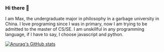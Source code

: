 ### Hi there 👋
I am Max, the undergraduate major in philosophy in a garbage university in China. 
I love programing since I was in primary, now I am trying to be admitted to the master of CS/SE. 
I am unskillful in any programming language, if I have to say, I choose javascript and python.

[![Anurag's GitHub stats](https://github-readme-stats.vercel.app/api?username=MaxChang3)](https://github.com/anuraghazra/github-readme-stats)

